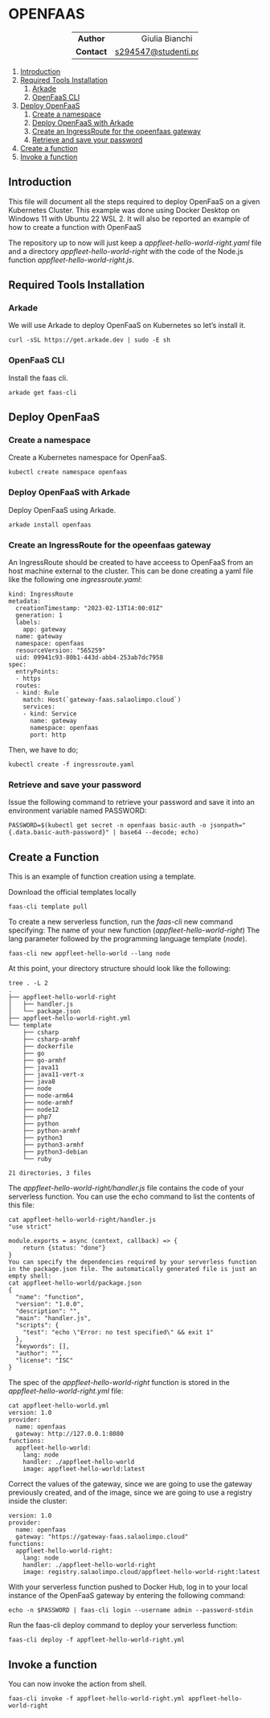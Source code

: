 # OPENFAAS

<div style="margin-left: auto;
            margin-right: auto;
            width: 50%">

|||
|:--:|:--:|
| **Author** | Giulia Bianchi|
| **Contact** | s294547@studenti.polito.it |
</div>

1. [Introduction](#introduction)
2. [Required Tools Installation](#required-tools-installation)
	1. [Arkade](#arkade)
	2. [OpenFaaS CLI](#openfaas-cli)
3. [Deploy OpenFaaS](#deploy-openfaas)
	1. [Create a namespace](#create-a-namespace)
    2. [Deploy OpenFaaS with Arkade](#deploy-openfaas-with-arkade)
	3. [Create an IngressRoute for the opeenfaas gateway](#create-an-ingressroute-for-the-openfaas-gateway)
    4. [Retrieve and save your password](#retreieve-and-save-your-password)
4. [Create a function](#create-a-function)
5. [Invoke a function](#invoke-a-function)

## Introduction
This file will document all the steps required to deploy OpenFaaS on a given Kubernetes Cluster.
This example was done using Docker Desktop on Windows 11 with Ubuntu 22 WSL 2. 
It will also be reported an example of how to create a function with OpenFaaS

The repository up to now will just keep a *appfleet-hello-world-right.yaml* file and a directory *appfleet-hello-world-right* with the code of the Node.js function *appfleet-hello-world-right.js*.  

## Required Tools Installation
### Arkade
We will use Arkade to deploy OpenFaaS on Kubernetes so let’s install it.

```
curl -sSL https://get.arkade.dev | sudo -E sh
```
### OpenFaaS CLI
Install the faas cli.

```
arkade get faas-cli
```


## Deploy OpenFaaS


### Create a namespace
Create a Kubernetes namespace for OpenFaaS.

```
kubectl create namespace openfaas
```

### Deploy OpenFaaS with Arkade

Deploy OpenFaaS using Arkade.

```
arkade install openfaas
```
### Create an IngressRoute for the opeenfaas gateway

An IngressRoute should be created to have acceess to OpenFaaS from an host machine external to the cluster. This can be done creating a yaml file like the following one *ingressroute.yaml*:

```
kind: IngressRoute
metadata:
  creationTimestamp: "2023-02-13T14:00:01Z"
  generation: 1
  labels:
    app: gateway
  name: gateway
  namespace: openfaas
  resourceVersion: "565259"
  uid: 09941c93-80b1-443d-abb4-253ab7dc7958
spec:
  entryPoints:
  - https
  routes:
  - kind: Rule
    match: Host(`gateway-faas.salaolimpo.cloud`)
    services:
    - kind: Service
      name: gateway
      namespace: openfaas
      port: http
```

Then, we have to do;
```
kubectl create -f ingressroute.yaml
```

### Retrieve and save your password

Issue the following command to retrieve your password and save it into an environment variable named PASSWORD:

```
PASSWORD=$(kubectl get secret -n openfaas basic-auth -o jsonpath="{.data.basic-auth-password}" | base64 --decode; echo)
```
## Create a Function

This is an example of function creation using a template.

Download the official templates locally
```
faas-cli template pull
```

To create a new serverless function, run the *faas-cli* new command specifying:
The name of your new function (*appfleet-hello-world-right*)
The lang parameter followed by the programming language template (*node*).
```
faas-cli new appfleet-hello-world --lang node
```

At this point, your directory structure should look like the following:
```
tree . -L 2
.
├── appfleet-hello-world-right
│   ├── handler.js
│   └── package.json
├── appfleet-hello-world-right.yml
└── template
    ├── csharp
    ├── csharp-armhf
    ├── dockerfile
    ├── go
    ├── go-armhf
    ├── java11
    ├── java11-vert-x
    ├── java8
    ├── node
    ├── node-arm64
    ├── node-armhf
    ├── node12
    ├── php7
    ├── python
    ├── python-armhf
    ├── python3
    ├── python3-armhf
    ├── python3-debian
    └── ruby

21 directories, 3 files
```

The *appfleet-hello-world-right/handler.js* file contains the code of your serverless function. You can use the echo command to list the contents of this file:

```
cat appfleet-hello-world-right/handler.js
"use strict"

module.exports = async (context, callback) => {
    return {status: "done"}
}
You can specify the dependencies required by your serverless function in the package.json file. The automatically generated file is just an empty shell:
cat appfleet-hello-world/package.json
{
  "name": "function",
  "version": "1.0.0",
  "description": "",
  "main": "handler.js",
  "scripts": {
    "test": "echo \"Error: no test specified\" && exit 1"
  },
  "keywords": [],
  "author": "",
  "license": "ISC"
}
```

The spec of the *appfleet-hello-world-right* function is stored in the *appfleet-hello-world-right.yml* file:
```
cat appfleet-hello-world.yml
version: 1.0
provider:
  name: openfaas
  gateway: http://127.0.0.1:8080
functions:
  appfleet-hello-world:
    lang: node
    handler: ./appfleet-hello-world
    image: appfleet-hello-world:latest
```

Correct the values of the gateway, since we are going to use the gateway previously created,  and of the image, since we are going to use a registry inside the cluster:

```
version: 1.0
provider:
  name: openfaas
  gateway: "https://gateway-faas.salaolimpo.cloud"
functions:
  appfleet-hello-world-right:
    lang: node
    handler: ./appfleet-hello-world-right
    image: registry.salaolimpo.cloud/appfleet-hello-world-right:latest
```

With your serverless function pushed to Docker Hub, log in to your local instance of the OpenFaaS gateway by entering the following command:
```
echo -n $PASSWORD | faas-cli login --username admin --password-stdin
```

Run the faas-cli deploy command to deploy your serverless function:
```
faas-cli deploy -f appfleet-hello-world-right.yml
```


## Invoke a function
You can now invoke the action from shell.
```
faas-cli invoke -f appfleet-hello-world-right.yml appfleet-hello-world-right
```


